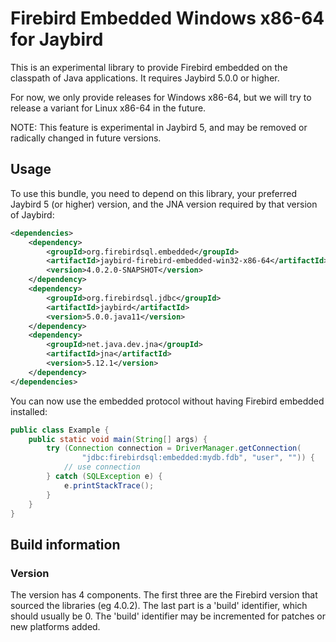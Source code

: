# Firebird Embedded Windows x86-64 for Jaybird

This is an experimental library to provide Firebird embedded on the classpath of 
Java applications. It requires Jaybird 5.0.0 or higher.

For now, we only provide releases for Windows x86-64, but we will try to release
a variant for Linux x86-64 in the future.

NOTE: This feature is experimental in Jaybird 5, and may be removed or radically
changed in future versions.

Usage
-----

To use this bundle, you need to depend on this library, your preferred
Jaybird 5 (or higher) version, and the JNA version required by that version of
Jaybird:

```xml
<dependencies>
    <dependency>
        <groupId>org.firebirdsql.embedded</groupId>
        <artifactId>jaybird-firebird-embedded-win32-x86-64</artifactId>
        <version>4.0.2.0-SNAPSHOT</version>
    </dependency>
    <dependency>
        <groupId>org.firebirdsql.jdbc</groupId>
        <artifactId>jaybird</artifactId>
        <version>5.0.0.java11</version>
    </dependency>
    <dependency>
        <groupId>net.java.dev.jna</groupId>
        <artifactId>jna</artifactId>
        <version>5.12.1</version>
    </dependency>
</dependencies>
```

You can now use the embedded protocol without having Firebird embedded installed:

```java
public class Example {
    public static void main(String[] args) {
        try (Connection connection = DriverManager.getConnection(
                "jdbc:firebirdsql:embedded:mydb.fdb", "user", "")) {
            // use connection
        } catch (SQLException e) {
            e.printStackTrace();
        }
    }
}
```

Build information
-----------------

### Version ###

The version has 4 components. The first three are the Firebird version that
sourced the libraries (eg 4.0.2). The last part is a 'build' identifier, which
should usually be 0. The 'build' identifier may be incremented for patches or
new platforms added. 